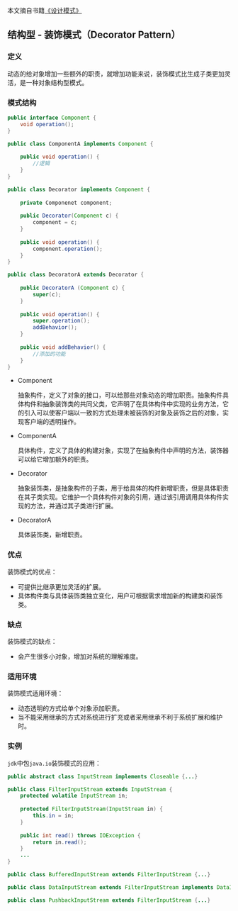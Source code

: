本文摘自书籍[《设计模式》](https://www.amazon.cn/dp/B005XUK0DE/ref=sr_1_1?s=books&ie=UTF8&qid=1525848051&sr=1-1&keywords=%E8%AE%BE%E8%AE%A1%E6%A8%A1%E5%BC%8F+%E5%88%98%E4%BC%9F)

## 结构型 - 装饰模式（Decorator Pattern）

### 定义

动态的给对象增加一些额外的职责，就增加功能来说，装饰模式比生成子类更加灵活，是一种对象结构型模式。

### 模式结构

```java
public interface Component {
    void operation();
}

public class ComponentA implements Component {
    
    public void operation() {
        //逻辑
    }
}

public class Decorator implements Component {
    
    private Componenet component;
    
    public Decorator(Component c) {
        component = c;
    }
    
    public void operation() {
        component.operation();
    }
}

public class DecoratorA extends Decorator {
    
    public DecoratorA (Component c) {
        super(c);
    }
    
    public void operation() {
        super.operation();
        addBehavior();
    }
    
    public void addBehavior() {
        //添加的功能
    }
}
```

- Component  

  抽象构件，定义了对象的接口，可以给那些对象动态的增加职责。抽象构件具体构件和抽象装饰类的共同父类，它声明了在具体构件中实现的业务方法，它的引入可以使客户端以一致的方式处理未被装饰的对象及装饰之后的对象，实现客户端的透明操作。

- ComponentA  

  具体构件，定义了具体的构建对象，实现了在抽象构件中声明的方法，装饰器可以给它增加额外的职责。

- Decorator  

  抽象装饰类，是抽象构件的子类，用于给具体的构件新增职责，但是具体职责在其子类实现。它维护一个具体构件对象的引用，通过该引用调用具体构件实现的方法，并通过其子类进行扩展。

- DecoratorA  

  具体装饰类，新增职责。

### 优点

装饰模式的优点：

- 可提供比继承更加灵活的扩展。
- 具体构件类与具体装饰类独立变化，用户可根据需求增加新的构建类和装饰类。

### 缺点

装饰模式的缺点：

- 会产生很多小对象，增加对系统的理解难度。

### 适用环境

装饰模式适用环境：

- 动态透明的方式给单个对象添加职责。
- 当不能采用继承的方式对系统进行扩充或者采用继承不利于系统扩展和维护时。

### 实例

`jdk`中包`java.io`装饰模式的应用：

```java
public abstract class InputStream implements Closeable {...}

public class FilterInputStream extends InputStream {
    protected volatile InputStream in;
    
    protected FilterInputStream(InputStream in) {
        this.in = in;
    }
    
    public int read() throws IOException {
        return in.read();
    }
    ...
}

public class BufferedInputStream extends FilterInputStream {...}

public class DataInputStream extends FilterInputStream implements DataInput {...}

public class PushbackInputStream extends FilterInputStream {...}
```